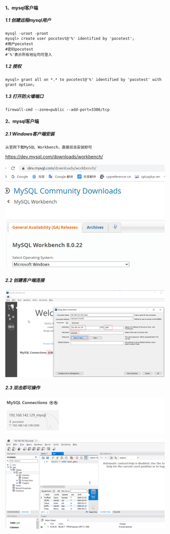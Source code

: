 #### 1、mysql客户端

##### 1.1 创建远程mysql用户

```
mysql -uroot -proot
mysql> create user pocotest@'%' identified by 'pocotest';
#用户pocotest
#密码pocotest
#'%'表示所有地址均可登入
```

##### 1.2 授权

```
mysql> grant all on *.* to pocotest@'%' identified by 'pocotest' with grant option;
```

##### 1.3 打开防火墙端口

```
firewall-cmd --zone=public --add-port=3306/tcp
```

#### 2、mysql客户端

##### 2.1 Windows客户端安装

```
从官网下载MySQL Workbench，直接双击安装即可
```

https://dev.mysql.com/downloads/workbench/

![image-20201227160820863](pic/image-20201227160820863.png)

##### 2.2 创建客户端连接

![image-20201227162254577](pic/image-20201227162254577.png)

##### 2.3 双击即可操作

![image-20201227162553929](pic/image-20201227162553929.png)

![image-20201227162930669](pic/image-20201227162930669.png)